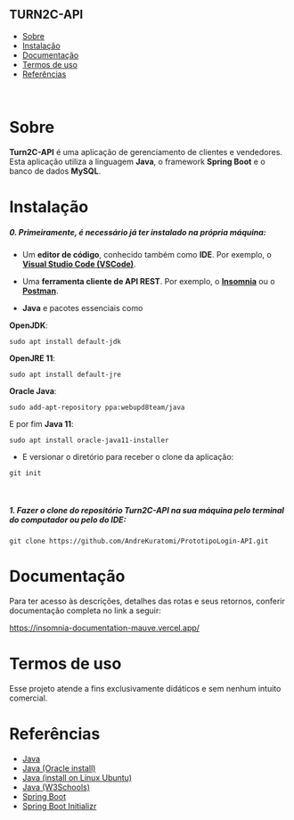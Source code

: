 ## TURN2C-API

- [Sobre](#sobre)
- [Instalação](#instalação)
- [Documentação](#documentação)
- [Termos de uso](#termos-de-uso)
- [Referências](#referências)

<br>

# Sobre

<b>Turn2C-API</b> é uma aplicação de gerenciamento de clientes e vendedores. Esta aplicação utiliza a linguagem <b>Java</b>, o framework <b>Spring Boot</b> e o banco de dados <b>MySQL</b>.
<br>

# Instalação

<h5>0. Primeiramente, é necessário já ter instalado na própria máquina:</h5>

- Um <b>editor de código</b>, conhecido também como <b>IDE</b>. Por exemplo, o <b>[Visual Studio Code (VSCode)](https://code.visualstudio.com/)</b>.

- Uma <b>ferramenta cliente de API REST</b>. Por exemplo, o <b>[Insomnia](https://insomnia.rest/download)</b> ou o <b>[Postman](https://www.postman.com/product/rest-client/)</b>.

- <b>Java</b> e pacotes essenciais como

<b>OpenJDK</b>:

```
sudo apt install default-jdk
```

<b>OpenJRE 11</b>:

```
sudo apt install default-jre
```

<b>Oracle Java</b>:

```
sudo add-apt-repository ppa:webupd8team/java
```

E por fim <b>Java 11</b>:

```
sudo apt install oracle-java11-installer
```

- <p> E versionar o diretório para receber o clone da aplicação:</p>

```
git init
```

<br>
<h5>1. Fazer o clone do repositório <span>Turn2C-API</span> na sua máquina pelo terminal do computador ou pelo do IDE:</h5>

```
git clone https://github.com/AndreKuratomi/PrototipoLogin-API.git
```

<!-- <p>Entrar na pasta criada:</p>

```
cd PrototipoLogin-API
```

Após feito o clone do repositório PrototipoLogin-API, instalar:

O ambiente virtual e atualizar suas dependências com o seguinte comando:

```
python -m venv venv --upgrade-deps
```

Ative o seu ambiente virtual com o comando:

```
source/venv/bin/activate
```

Instalar suas dependências:

```
pip install -r requirements.txt
```

E rodar a aplicação:

```
code .
```

<br>

<h5>2. Feitas as instalações precisamos criar nosso arquivo de variáveis de ambiente, o <span style="text-decoration: underline">.env</span>:</h5>

```
touch .env
```

Dentro dele precisamos definir nossas variáveis de ambiente:

```
EMAIL_HOST_USER=user_mail
EMAIL_HOST_PASSWORD=password

POSTGRES_DB=database
POSTGRES_HOST=host
POSTGRES_PASSWORD=password
POSTGRES_USER=user
```

<b>Obs:</b> as informações contidas no arquivo <b>.env</b> não devem ser compartilhadas. O arquivo já consta no <b>.gitignore</b> para não ser subido no repositório. -->

# Documentação

Para ter acesso às descrições, detalhes das rotas e seus retornos, conferir documentação completa no link a seguir:

https://insomnia-documentation-mauve.vercel.app/

# Termos de uso

Esse projeto atende a fins exclusivamente didáticos e sem nenhum intuito comercial.

# Referências

- [Java](https://docs.aws.amazon.com/ec2/index.html)
- [Java (Oracle install)](https://docs.oracle.com/en/java/javase/19/install/installation-jdk-linux-platforms.html#GUID-737A84E4-2EFF-4D38-8E60-3E29D1B884B8)
- [Java (install on Linux Ubuntu)](https://phoenixnap.com/kb/how-to-install-java-ubuntu)
- [Java (W3Schools)](https://www.w3schools.com/java/)
- [Spring Boot](https://spring.io/projects/spring-boot)
- [Spring Boot Initializr](https://start.spring.io/)
<!--
- [DjangoMail](https://docs.djangoproject.com/en/4.1/topics/email/)
- [Django Rest framework](https://www.django-rest-framework.org/#)
- [Docker](https://docs.docker.com/)
- [Dotenv](https://www.npmjs.com/package/dotenv)
- [Insomnia-documenter](https://www.npmjs.com/package/insomnia-documenter)
- [Insomnia-documenter (quick tutorial)](https://www.youtube.com/watch?v=pq2u3FqVVy8)
- [JWT](https://github.com/auth0/node-jsonwebtoken) -->
